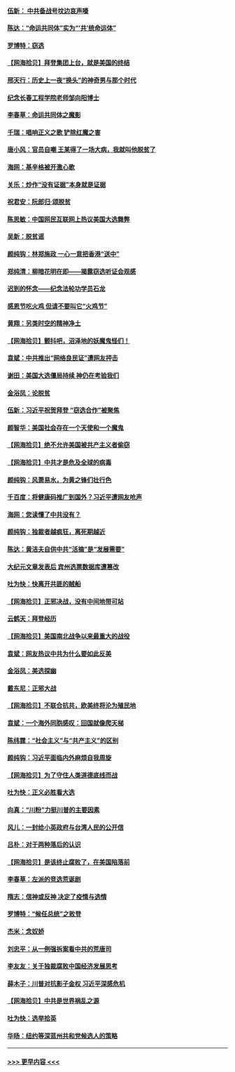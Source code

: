#### [伍新： 中共备战号坟边哀声嚎](../pages/nsc993/n12593086.md?t=12040302) 
#### [陈达：“命运共同体”实为“‘共’统命运体”](../pages/nsc993/n12590865.md?t=12040302) 
#### [罗博特：窃选](../pages/nsc993/n12590619.md?t=12040302) 
#### [【网海拾贝】拜登集团上台，就是美国的终结](../pages/nsc993/n12589725.md?t=12040302) 
#### [邢天行：历史上一夜“换头”的神奇男与那个时代](../pages/nsc993/n12589424.md?t=12040302) 
#### [纪念长春工程学院老师邹向阳博士](../pages/nsc993/n12585390.md?t=12040302) 
#### [李春草：命运共同体之魔影](../pages/nsc993/n12585026.md?t=12040302) 
#### [千瑞：唱响正义之歌 铲除红魔之害](../pages/nsc993/n12585002.md?t=12040302) 
#### [唐小风：官员自嘲 王某得了一场大病，我就叫他脱贫了](../pages/nsc993/n12584981.md?t=12040302) 
#### [海网：基辛格被开激心歌](../pages/nsc993/n12584946.md?t=12040302) 
#### [关乐：炒作“没有证据”本身就是证据](../pages/nsc993/n12583146.md?t=12040302) 
#### [祝君安：阮郎归‧颂脱贫](../pages/nsc993/n12583119.md?t=12040302) 
#### [陈思敏：中国网民互联网上热议美国大选舞弊](../pages/nsc993/n12582845.md?t=12040302) 
#### [吴新：脱贫谣](../pages/nsc993/n12580839.md?t=12040302) 
#### [颜纯钩：林郑施政 一心一意把香港“送中”](../pages/nsc993/n12580805.md?t=12040302) 
#### [郑纯清：柳暗花明在即——揭露窃选听证会观感](../pages/nsc993/n12580795.md?t=12040302) 
#### [迟到的怀念——纪念法轮功学员石龙](../pages/nsc993/n12580245.md?t=12040302) 
#### [感恩节吃火鸡  但请不要叫它“火鸡节”](../pages/nsc993/n12580252.md?t=12040302) 
#### [黄翔：另类时空的精神净土](../pages/nsc993/n12578638.md?t=12040302) 
#### [【网海拾贝】颤抖吧，沼泽地的妖魔鬼怪们！](../pages/nsc993/n12578552.md?t=12040302) 
#### [袁斌：中共推出“网络良民证”遭网友抨击](../pages/nsc993/n12578511.md?t=12040302) 
#### [谢田：美国大选僵局持续 神仍在考验我们](../pages/nsc993/n12577432.md?t=12040302) 
#### [金浴凤：论脱贫](../pages/nsc993/n12576386.md?t=12040302) 
#### [伍新：习近平祝贺拜登 “窃选合作”被聚焦](../pages/nsc993/n12576358.md?t=12040302) 
#### [颜智华：美国社会存在一个天使和一个魔鬼](../pages/nsc993/n12574299.md?t=12040302) 
#### [【网海拾贝】绝不允许美国被共产主义者偷窃](../pages/nsc993/n12573396.md?t=12040302) 
#### [【网海拾贝】中共才是危及全球的病毒](../pages/nsc993/n12571204.md?t=12040302) 
#### [颜纯钩：风萧易水，为黄之锋们壮行色](../pages/nsc993/n12571487.md?t=12040302) 
#### [千百度：将健康码推广到国外？习近平遭网友呛声](../pages/nsc993/n12570808.md?t=12040302) 
#### [海网：您读懂了中共没有？](../pages/nsc993/n12570487.md?t=12040302) 
#### [颜纯钩：独裁者越疯狂，离死期越近](../pages/nsc993/n12569055.md?t=12040302) 
#### [陈达：黄洁夫自供中共“活摘”是“发展需要”](../pages/nsc993/n12568541.md?t=12040302) 
#### [大纪元文章发表后 宾州选票数据库遭篡改](../pages/nsc993/n12568105.md?t=12040302) 
#### [吐为快：快离开共匪的贼船](../pages/nsc993/n12568462.md?t=12040302) 
#### [【网海拾贝】正邪决战，没有中间地带可站](../pages/nsc993/n12568439.md?t=12040302) 
#### [云鹤天：拜登经历](../pages/nsc993/n12567294.md?t=12040302) 
#### [【网海拾贝】美国南北战争以来最重大的战役](../pages/nsc993/n12567247.md?t=12040302) 
#### [袁斌：网友热议中共为什么要如此反美](../pages/nsc993/n12567162.md?t=12040302) 
#### [金浴凤：美选探幽](../pages/nsc993/n12567147.md?t=12040302) 
#### [戴东尼：正邪大战](../pages/nsc993/n12567033.md?t=12040302) 
#### [【网海拾贝】不联合抗共，欧美终将沦为殖民地](../pages/nsc993/n12565068.md?t=12040302) 
#### [袁斌：一个海外同胞感叹：回国就像爬天梯](../pages/nsc993/n12564986.md?t=12040302) 
#### [陈纬霆：“社会主义”与“共产主义”的区别](../pages/nsc993/n12562417.md?t=12040302) 
#### [颜纯钩：习近平面临内外麻烦自我周旋](../pages/nsc993/n12563356.md?t=12040302) 
#### [【网海拾贝】为了守住人类道德底线而战](../pages/nsc993/n12562542.md?t=12040302) 
#### [吐为快：正义必胜看大选](../pages/nsc993/n12561967.md?t=12040302) 
#### [向真：“川粉”力挺川普的主要因素](../pages/nsc993/n12560774.md?t=12040302) 
#### [风儿：一封给小英政府与台湾人民的公开信](../pages/nsc993/n12560581.md?t=12040302) 
#### [吕朴：对于两种落后的认识](../pages/nsc993/n12560492.md?t=12040302) 
#### [【网海拾贝】是该终止腐败了，在美国陷落前](../pages/nsc993/n12559936.md?t=12040302) 
#### [李春草：左派的竞选荒诞剧](../pages/nsc993/n12558380.md?t=12040302) 
#### [隋志：信神或反神 决定了疫情与选情](../pages/nsc993/n12558255.md?t=12040302) 
#### [罗博特：“候任总统”之败登](../pages/nsc993/n12558189.md?t=12040302) 
#### [杰米：念奴娇](../pages/nsc993/n12558174.md?t=12040302) 
#### [刘忠平：从一例强拆案看中共的荒唐司](../pages/nsc993/n12558036.md?t=12040302) 
#### [李友友：关于独裁腐败中国经济发展思考](../pages/nsc993/n12558004.md?t=12040302) 
#### [薛木子：川普对抗影子金权 习近平深感危机](../pages/nsc993/n12557342.md?t=12040302) 
#### [【网海拾贝】中共是世界祸乱之源](../pages/nsc993/n12555353.md?t=12040302) 
#### [吐为快：选举拾英](../pages/nsc993/n12555041.md?t=12040302) 
#### [华旸：纽约等深蓝州共和党候选人的策略](../pages/nsc993/n12554309.md?t=12040302) 

----
#### [ >>> 更早内容 <<< ](../indexes/nsc993-earlier.md)
